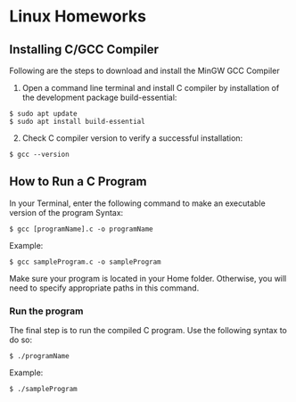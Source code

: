 # Linux Homeworks

## Installing C/GCC Compiler
Following are the steps to download and install the MinGW GCC Compiler
1. Open a command line terminal and install C compiler by installation of the development package build-essential:
```
$ sudo apt update
$ sudo apt install build-essential
```

2. Check C compiler version to verify a successful installation:
```
$ gcc --version
```

## How to Run a C Program
In your Terminal, enter the following command to make an executable version of the program
Syntax:
```
$ gcc [programName].c -o programName
```
Example:
```
$ gcc sampleProgram.c -o sampleProgram
```
Make sure your program is located in your Home folder. Otherwise, you will need to specify appropriate paths in this command.

### Run the program
The final step is to run the compiled C program. Use the following syntax to do so:
```
$ ./programName
```

Example:
```
$ ./sampleProgram
```

